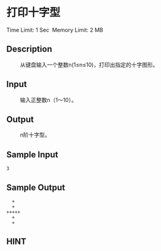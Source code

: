 # 打印十字型
Time Limit: 1 Sec  Memory Limit: 2 MB


## Description
         从键盘输入一个整数n(1≤n≤10)，打印出指定的十字图形。


## Input
         输入正整数n（1～10）。


## Output
         n阶十字型。


## Sample Input
```
3
```
## Sample Output
```
  +  
  +  
+++++
  +  
  +  

```

## HINT
